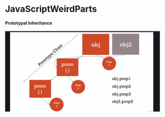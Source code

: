 # JavaScriptWeirdParts

#### Prototypal Inheritance

![image 1](https://github.com/sdkdeepa/JavaScriptWeirdParts/blob/main/Screenshots/Screen%20Shot%202020-10-16%20at%2011.36.29%20PM.png)

#### 
